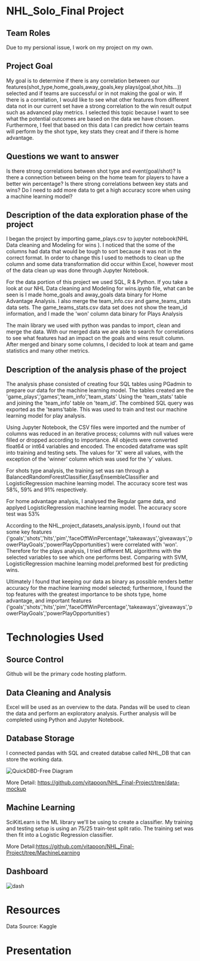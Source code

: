 # NHL_Solo_Final Project

## Team Roles
Due to my persional issue, I work on my project on my own.

## Project Goal

My goal is to determine if there is any correlation between our features(shot_type,home_goals,away_goals,key plays(goal,shot,hits...)) selected and if teams are successful or in not making the goal or win. If there is a correlation, I would like to see what other features from different data not in our current set have a strong correlation to the win result output such as advanced play metrics. I selected this topic because I want to see what the potential outcomes are based on the data we have chosen. Furthermore, I feel that based on this data I can predict how certain teams will perform by the shot type, key stats they creat and if there is  home advantage.

## Questions we want to answer

Is there strong correlations between shot type and event(goal/shot)?
Is there a connection between being on the home team for  players to have a better win percentage?
Is there strong correlations between key stats and wins?
Do I need to add more data to get a high accuracy score when using a machine learning model?


## Description of the data exploration phase of the project

I began the project by importing game_plays.csv to jupyter notebook(NHL Data cleaning and Modeling for wins
). I noticed that the some of the  columns had data that would be tough to sort because it was not in the correct format. In order to change this I used to methods to clean up the column and some data transformation did occur within Excel, however most of the data clean up was done through Jupyter Notebook. 

For the data portion of this project we used SQL, R & Python. If you take a look at our NHL Data cleaning and Modeling for wins.ipynb file, what can be seen is I made home_goals and away_goals data binary for Home Advantage Analysis. I also merge the team_info.csv and game_teams_stats data sets.  The game_teams_stats.csv data set does not  show the team_id information, and I made the 'won' column data binary for Plays Analysis

The main library we used with python was pandas to import, clean and merge the data. With our merged data we are able to search for correlations to see what features had an impact on the goals and wins result column. After merged and  binary some columns, I decided to look at team and game statistics and many other metrics.


## Description of the analysis phase of the project

The analysis phase consisted of creating four SQL tables using PGadmin to prepare our data for the machine learning model. The tables created are the 'game_plays','games','team_info','team_stats' Using the 'team_stats' table and joining the 'team_info' table on 'team_id'. The combined SQL query was exported as the 'teams'table. This was used to train and test our machine learning model for play analysis.

Using Jupyter Notebook, the CSV files were imported and the number of columns was reduced in an iterative process; columns with null values were filled or dropped according to importance. All objects were converted float64 or int64 variables and encoded. The encoded dataframe was split into training and testing sets. The values for 'X' were all values, with the exception of the 'winner' column which was used for the 'y' values.

For shots type analysis, the training set was ran through a BalancedRandomForestClassifier,EasyEnsembleClassifier and LogisticRegression machine learning model. The accuracy score test was 58%, 59% and 91% respectively.

For home advantage analysis, I analysed the Regular game data, and applyed LogisticRegression machine learning model. The accuracy score test was 53%

According to the NHL_project_datasets_analysis.ipynb, I found out that some key features ('goals','shots','hits','pim','faceOffWinPercentage','takeaways','giveaways','powerPlayGoals','powerPlayOpportunities') were correlated with 'won'. Therefore for the plays analysis, I tried different ML algorithms with the selected variables to see which one performs best. Comparing with SVM, LogisticRegression machine learning model.preformed best for predicting wins.

Ultimately I found that keeping our data as binary as possible renders better accuracy for the machine learning model selected; furthermore, I found the top features with the greatest importance to be shots type, home advantage, and important features
('goals','shots','hits','pim','faceOffWinPercentage','takeaways','giveaways','powerPlayGoals','powerPlayOpportunities')


# Technologies Used

## Source Control
Github will be the primary code hosting platform.

## Data Cleaning and Analysis
Excel will be used as an overview to the data. Pandas will be used to clean the data and perform an exploratory analysis. Further analysis will be completed using Python and Jupyter Notebook.

## Database Storage
I connected pandas with SQL and created databse called NHL_DB that can store the working data.

![QuickDBD-Free Diagram](https://user-images.githubusercontent.com/71739110/110926037-dc3bc080-835e-11eb-8fbc-edad464d0973.png)

More Detail: https://github.com/vitapoon/NHL_Final-Project/tree/data-mockup

## Machine Learning
SciKitLearn is the ML library we'll be using to create a classifier. My training and testing setup is using an 75/25 train-test split ratio. The training set was then fit into a Logistic Regression classifier.

More Detail:https://github.com/vitapoon/NHL_Final-Project/tree/MachineLearning

## Dashboard
![dash](https://user-images.githubusercontent.com/71739110/111620159-4e117f80-8821-11eb-8b0d-509cad5ae051.png)

# Resources
Data Source: Kaggle

# Presentation



